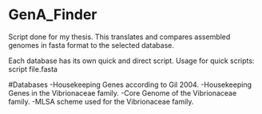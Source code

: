 # GenA_Finder
Script done for my thesis.
This translates and compares assembled genomes in fasta format to the selected database.

Each database has its own quick and direct script.
Usage for quick scripts:
script file.fasta

#Databases
-Housekeeping Genes according to Gil 2004.
-Housekeeping Genes in the Vibrionaceae family.
-Core Genome of the Vibrionaceae family.
-MLSA scheme used for the Vibrionaceae family.



